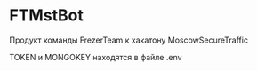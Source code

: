 # FTMstBot
Продукт команды FrezerTeam к хакатону MoscowSecureTraffic

TOKEN и MONGOKEY находятся в файле .env
